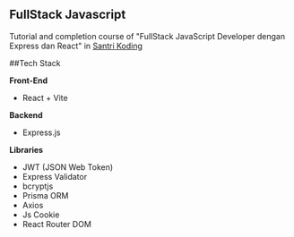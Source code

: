 ## FullStack Javascript
Tutorial and completion course of "FullStack JavaScript Developer dengan Express dan React" in [Santri Koding](https://santrikoding.com/)

##Tech Stack

<b>Front-End</b>
- React + Vite

<b>Backend</b>
- Express.js

<b>Libraries</b>
- JWT (JSON Web Token)
- Express Validator
- bcryptjs
- Prisma ORM
- Axios
- Js Cookie
- React Router DOM
